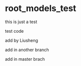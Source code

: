 root_models_test
================

this is just a test

test code

add by Liusheng

add in another branch






add in master brach

